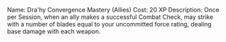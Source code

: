 Name: Dra'hy Convergence Mastery (Allies)
Cost: 20 XP 
Description: Once per Session, when an ally makes a successful Combat Check, may strike with a number of blades equal to your uncommitted force rating, dealing base damage with each weapon.